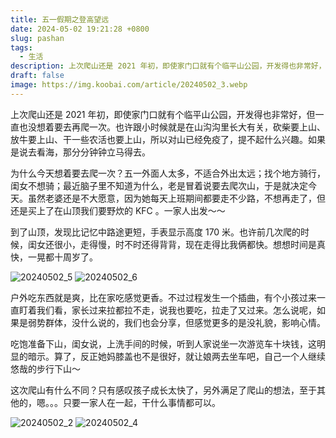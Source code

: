 ```yaml
---
title: 五一假期之登高望远
date: 2024-05-02 19:21:28 +0800
slug: pashan
tags:
  - 生活
description: 上次爬山还是 2021 年初，即使家门口就有个临平山公园，开发得也非常好，但一直也没想着要去再爬一次。也许跟小时候就是在山沟沟里长大有关，砍柴要上山、放牛要上山、干一些农活也要上山，所以对山已经免疫了，提不起什么兴趣。如果是说去看海，那分分钟钟立马得去。
draft: false
image: https://img.koobai.com/article/20240502_3.webp
---
```

上次爬山还是 2021 年初，即使家门口就有个临平山公园，开发得也非常好，但一直也没想着要去再爬一次。也许跟小时候就是在山沟沟里长大有关，砍柴要上山、放牛要上山、干一些农活也要上山，所以对山已经免疫了，提不起什么兴趣。如果是说去看海，那分分钟钟立马得去。

为什么今天想着要去爬一次？五一外面人太多，不适合外出太远；找个地方骑行，闺女不想骑；最近脑子里不知道为什么，老是冒着说要去爬次山，于是就决定今天。虽然老婆还是不大愿意，因为她每天上班期间都要走不少路，不想再走了，但还是买上了在山顶我们要野炊的 KFC 。一家人出发～～

到了山顶，发现比记忆中路途更短，手表显示高度 170 米。也许前几次爬的时候，闺女还很小，走得慢，时不时还得背背，现在走得比我俩都快。想想时间是真快，一晃都十周岁了。

![20240502_5](https://img.koobai.com/article/20240502_5.webp)
![20240502_6](https://img.koobai.com/article/20240502_6.jpg)

户外吃东西就是爽，比在家吃感觉更香。不过过程发生一个插曲，有个小孩过来一直盯着我们看，家长过来拉都拉不走，说我也要吃，拉走了又过来。怎么说呢，如果是弱势群体，没什么说的，我们也会分享，但感觉更多的是没礼貌，影响心情。

吃饱准备下山，闺女说，上洗手间的时候，听到人家说坐一次游览车十块钱，这明显的暗示。算了，反正她妈膝盖也不是很好，就让娘两去坐车吧，自己一个人继续悠哉的步行下山～

这次爬山有什么不同？只有感叹孩子成长太快了，另外满足了爬山的想法，至于其他的，嗯。。。只要一家人在一起，干什么事情都可以。

![20240502_2](https://img.koobai.com/article/20240502_2.webp)
![20240502_4](https://img.koobai.com/article/20240502_4.webp)